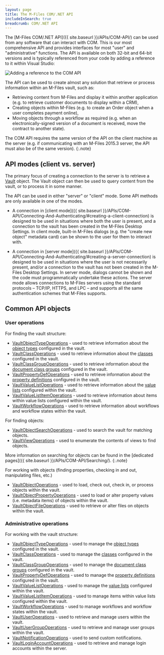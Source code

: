 ```yaml
---
layout: page
title: The M-Files COM/.NET API
includeInSearch: true
breadcrumb: COM/.NET API
---
```


The [M-Files COM/.NET API]({{ site.baseurl }}/APIs/COM-API/) can be used from any software that can interact with COM. This is our most comprehensive API and provides interfaces for most "user" and "administrative" functions.  The API is available on both 32-bit and 64-bit versions and is typically referenced from your code by adding a reference to it within Visual Studio:

![Adding a reference to the COM API](hhttps://developer.m-files.com/APIs/COM-API/Reference/Pictures/GettingStarted_VisualBasic.PNG)

The API can be used to create almost any solution that retrieve or process information within an M-Files vault, such as:

* Retrieving content from M-Files and display it within another application (e.g. to retrieve customer documents to display within a CRM),
* Creating objects within M-Files (e.g. to create an Order object when a user completes payment online),
* Moving objects through a workflow as required (e.g. when an electronically-signed version of a document is received, move the contract to another state).

The COM API requires the same version of the API on the client machine as the server (e.g. if communicating with an M-Files 2015.3 server, the API must also be of the same version).
{:.note}

## API modes (client vs. server)

The primary focus of creating a connection to the server is to retrieve a [Vault](https://www.m-files.com/api/documentation/MFilesAPI~Vault.html) object.  The Vault object can then be used to query content from the vault, or to process it in some manner.

The API can be used in either "server" or "client" mode. Some API methods are only available in one of the modes.

* A connection in [client mode]({{ site.baseurl }}/APIs/COM-API/Connecting-And-Authenticating/#creating-a-client-connection) is designed to be used in situations where both the user is present, and a connection to the vault has been created in the M-Files Desktop Settings. In client mode, built-in M-Files dialogs (e.g. the "create new object" metadata card) can be shown to the user for them to interact with.

* A connection in [server mode]({{ site.baseurl }}/APIs/COM-API/Connecting-And-Authenticating/#creating-a-server-connection) is designed to be used in situations where the user is not necessarily present, and/or a connection to the vault has not been created in the M-Files Desktop Settings. In server mode, dialogs cannot be shown and the code must programmatically undertake these actions.  The server mode allows connections to M-Files servers using the standard protocols – TCP/IP, HTTPS, and LPC – and supports all the same authentication schemes that M-Files supports.

## Common API objects

### User operations

For finding the vault structure:

* [VaultObjectTypeOperations](https://www.m-files.com/api/documentation/index.html#MFilesAPI~VaultObjectTypeOperations.html) - used to retrieve information about the [object types](https://www.m-files.com/user-guide/latest/eng/Object_types.html) configured in the vault.
* [VaultClassOperations](https://www.m-files.com/api/documentation/index.html#MFilesAPI~VaultClassOperations.html) - used to retrieve information about the [classes](https://www.m-files.com/user-guide/latest/eng/Classes.html) configured in the vault.
* [VaultClassGroupOperations](https://www.m-files.com/api/documentation/index.html#MFilesAPI~VaultClassGroupOperations.html) - used to retrieve information about the [document class groups](https://www.m-files.com/user-guide/latest/eng/Class_groups.html) configured in the vault.
* [VaultPropertyDefOperations](https://www.m-files.com/api/documentation/index.html#MFilesAPI~VaultPropertyDefOperations.html) - used to retrieve information about the [property definitions](https://www.m-files.com/user-guide/latest/eng/Property_definitions.html) configured in the vault.
* [VaultValueListOperations](https://www.m-files.com/api/documentation/index.html#MFilesAPI~VaultValueListOperations.html) - used to retrieve information about the [value lists](https://www.m-files.com/user-guide/latest/eng/Value_lists.html) configured within the vault.
* [VaultValueListItemOperations](https://www.m-files.com/api/documentation/index.html#MFilesAPI~VaultValueListItemOperations.html) - used to retrieve information about items within value lists configured within the vault.
* [VaultWorkflowOperations](https://www.m-files.com/api/documentation/index.html#MFilesAPI~VaultWorkflowOperations.html) - used to retrieve information about workflows and workflow states within the vault.

For finding objects:

* [VaultObjectSearchOperations](https://www.m-files.com/api/documentation/index.html#MFilesAPI~VaultObjectSearchOperations.html) - used to search the vault for matching objects.
* [VaultViewOperations](https://www.m-files.com/api/documentation/index.html#MFilesAPI~VaultViewOperations.html) - used to enumerate the contents of views to find objects.

More information on searching for objects can be found in the [dedicated pages]({{ site.baseurl }}/APIs/COM-API/Searching/).
{:.note}

For working with objects (finding properties, checking in and out, manipulating files, etc.)

* [VaultObjectOperations](https://www.m-files.com/api/documentation/index.html#MFilesAPI~VaultObjectOperations.html) - used to load, check out, check in, or process objects within the vault.
* [VaultObjectPropertyOperations](https://www.m-files.com/api/documentation/index.html#MFilesAPI~VaultObjectPropertyOperations.html) - used to load or alter property values (i.e. metadata items) of objects within the vault.
* [VaultObjectFileOperations](https://www.m-files.com/api/documentation/index.html#MFilesAPI~VaultObjectFileOperations.html) - used to retrieve or alter files on objects within the vault.

### Administrative operations

For working with the vault structure:

* [VaultObjectTypeOperations](https://www.m-files.com/api/documentation/index.html#MFilesAPI~VaultObjectTypeOperations.html) - used to manage the [object types](https://www.m-files.com/user-guide/latest/eng/Object_types.html) configured in the vault.
* [VaultClassOperations](https://www.m-files.com/api/documentation/index.html#MFilesAPI~VaultClassOperations.html) - used to manage the [classes](https://www.m-files.com/user-guide/latest/eng/Classes.html) configured in the vault.
* [VaultClassGroupOperations](https://www.m-files.com/api/documentation/index.html#MFilesAPI~VaultClassGroupOperations.html) - used to manage the [document class groups](https://www.m-files.com/user-guide/latest/eng/Class_groups.html) configured in the vault.
* [VaultPropertyDefOperations](https://www.m-files.com/api/documentation/index.html#MFilesAPI~VaultPropertyDefOperations.html) - used to manage the [property definitions](https://www.m-files.com/user-guide/latest/eng/Property_definitions.html) configured in the vault.
* [VaultValueListOperations](https://www.m-files.com/api/documentation/index.html#MFilesAPI~VaultValueListOperations.html) - used to manage the [value lists](https://www.m-files.com/user-guide/latest/eng/Value_lists.html) configured within the vault.
* [VaultValueListItemOperations](https://www.m-files.com/api/documentation/index.html#MFilesAPI~VaultValueListItemOperations.html) - used to manage items within value lists configured within the vault.
* [VaultWorkflowOperations](https://www.m-files.com/api/documentation/index.html#MFilesAPI~VaultWorkflowOperations.html) - used to manage workflows and workflow states within the vault.
* [VaultUserOperations](https://www.m-files.com/api/documentation/index.html#MFilesAPI~VaultUserOperations.html) - used to retrieve and manage users within the vault.
* [VaultUserGroupOperations](https://www.m-files.com/api/documentation/index.html#MFilesAPI~VaultUserGroupOperations.html) - used to retrieve and manage user groups within the vault.
* [VaultNotificationOperations](https://www.m-files.com/api/documentation/index.html#MFilesAPI~VaultNotificationOperations.html) - used to send custom notifications.
* [VaultLoginAccountOperations](https://www.m-files.com/api/documentation/index.html#MFilesAPI~VaultLoginAccountOperations.html) - used to retrieve and manage login accounts within the server.